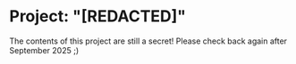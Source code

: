 # Project: "[REDACTED]"

The contents of this project are still a secret! Please check back again after September 2025 ;)


